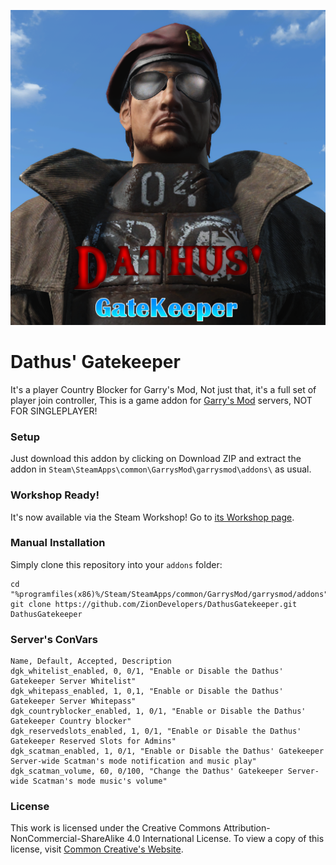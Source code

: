 ![Logo](https://raw.githubusercontent.com/ZionDevelopers/DathusGatekeeper/master/logo.png)

Dathus' Gatekeeper
=====

It's a player Country Blocker for Garry's Mod,
Not just that, it's a full set of player join controller,
This is a game addon for [Garry's Mod][] servers, NOT FOR SINGLEPLAYER!

### Setup

Just download this addon by clicking on Download ZIP and extract the addon in ````Steam\SteamApps\common\GarrysMod\garrysmod\addons\```` as usual.

### Workshop Ready!

It's now available via the Steam Workshop! Go to [its Workshop page][workshop].

### Manual Installation

Simply clone this repository into your `addons` folder:

    cd "%programfiles(x86)%/Steam/SteamApps/common/GarrysMod/garrysmod/addons"
    git clone https://github.com/ZionDevelopers/DathusGatekeeper.git DathusGatekeeper


### Server's ConVars
```
Name, Default, Accepted, Description
dgk_whitelist_enabled, 0, 0/1, "Enable or Disable the Dathus' Gatekeeper Server Whitelist"
dgk_whitepass_enabled, 1, 0,1, "Enable or Disable the Dathus' Gatekeeper Server Whitepass"
dgk_countryblocker_enabled, 1, 0/1, "Enable or Disable the Dathus' Gatekeeper Country blocker"
dgk_reservedslots_enabled, 1, 0/1, "Enable or Disable the Dathus' Gatekeeper Reserved Slots for Admins"
dgk_scatman_enabled, 1, 0/1, "Enable or Disable the Dathus' Gatekeeper Server-wide Scatman's mode notification and music play"
dgk_scatman_volume, 60, 0/100, "Change the Dathus' Gatekeeper Server-wide Scatman's mode music's volume"
```

### License

This work is licensed under the Creative Commons Attribution-NonCommercial-ShareAlike 4.0 International License.
To view a copy of this license, visit [Common Creative's Website][License].

[Garry's Mod]: <http://garrysmod.com/>
[workshop]: <http://steamcommunity.com/sharedfiles/filedetails/?id=734208849>
[Exsto]: <https://github.com/prefanatic/exsto>
[License]: <https://creativecommons.org/licenses/by-nc-sa/4.0/>
